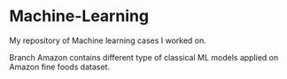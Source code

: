 # Machine-Learning
My repository of Machine learning cases I worked on.

Branch Amazon contains different type of classical ML models applied on Amazon fine foods dataset.
